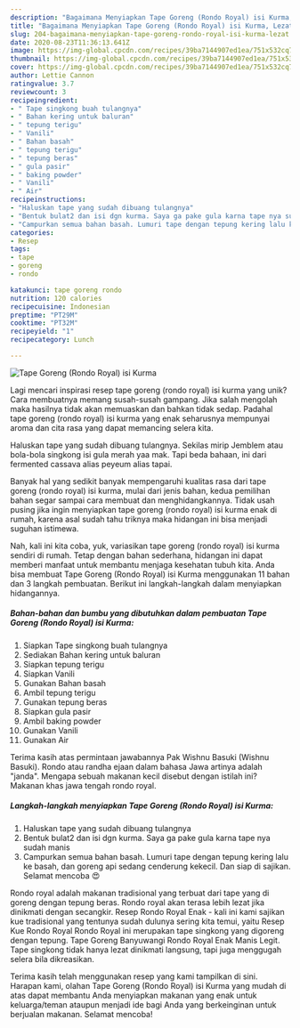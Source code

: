 ```yaml
---
description: "Bagaimana Menyiapkan Tape Goreng (Rondo Royal) isi Kurma, Lezat"
title: "Bagaimana Menyiapkan Tape Goreng (Rondo Royal) isi Kurma, Lezat"
slug: 204-bagaimana-menyiapkan-tape-goreng-rondo-royal-isi-kurma-lezat
date: 2020-08-23T11:36:13.641Z
image: https://img-global.cpcdn.com/recipes/39ba7144907ed1ea/751x532cq70/tape-goreng-rondo-royal-isi-kurma-foto-resep-utama.jpg
thumbnail: https://img-global.cpcdn.com/recipes/39ba7144907ed1ea/751x532cq70/tape-goreng-rondo-royal-isi-kurma-foto-resep-utama.jpg
cover: https://img-global.cpcdn.com/recipes/39ba7144907ed1ea/751x532cq70/tape-goreng-rondo-royal-isi-kurma-foto-resep-utama.jpg
author: Lettie Cannon
ratingvalue: 3.7
reviewcount: 3
recipeingredient:
- " Tape singkong buah tulangnya"
- " Bahan kering untuk baluran"
- " tepung terigu"
- " Vanili"
- " Bahan basah"
- " tepung terigu"
- " tepung beras"
- " gula pasir"
- " baking powder"
- " Vanili"
- " Air"
recipeinstructions:
- "Haluskan tape yang sudah dibuang tulangnya"
- "Bentuk bulat2 dan isi dgn kurma. Saya ga pake gula karna tape nya sudah manis"
- "Campurkan semua bahan basah. Lumuri tape dengan tepung kering lalu ke basah, dan goreng api sedang cenderung kekecil. Dan siap di sajikan. Selamat mencoba 😍"
categories:
- Resep
tags:
- tape
- goreng
- rondo

katakunci: tape goreng rondo 
nutrition: 120 calories
recipecuisine: Indonesian
preptime: "PT29M"
cooktime: "PT32M"
recipeyield: "1"
recipecategory: Lunch

---
```



![Tape Goreng (Rondo Royal) isi Kurma](https://img-global.cpcdn.com/recipes/39ba7144907ed1ea/751x532cq70/tape-goreng-rondo-royal-isi-kurma-foto-resep-utama.jpg)

Lagi mencari inspirasi resep tape goreng (rondo royal) isi kurma yang unik? Cara membuatnya memang susah-susah gampang. Jika salah mengolah maka hasilnya tidak akan memuaskan dan bahkan tidak sedap. Padahal tape goreng (rondo royal) isi kurma yang enak seharusnya mempunyai aroma dan cita rasa yang dapat memancing selera kita.

Haluskan tape yang sudah dibuang tulangnya. Sekilas mirip Jemblem atau bola-bola singkong isi gula merah yaa mak. Tapi beda bahaan, ini dari fermented cassava alias peyeum alias tapai.

Banyak hal yang sedikit banyak mempengaruhi kualitas rasa dari tape goreng (rondo royal) isi kurma, mulai dari jenis bahan, kedua pemilihan bahan segar sampai cara membuat dan menghidangkannya. Tidak usah pusing jika ingin menyiapkan tape goreng (rondo royal) isi kurma enak di rumah, karena asal sudah tahu triknya maka hidangan ini bisa menjadi suguhan istimewa.


Nah, kali ini kita coba, yuk, variasikan tape goreng (rondo royal) isi kurma sendiri di rumah. Tetap dengan bahan sederhana, hidangan ini dapat memberi manfaat untuk membantu menjaga kesehatan tubuh kita. Anda bisa membuat Tape Goreng (Rondo Royal) isi Kurma menggunakan 11 bahan dan 3 langkah pembuatan. Berikut ini langkah-langkah dalam menyiapkan hidangannya.

<!--inarticleads1-->

##### Bahan-bahan dan bumbu yang dibutuhkan dalam pembuatan Tape Goreng (Rondo Royal) isi Kurma:

1. Siapkan  Tape singkong buah tulangnya
1. Sediakan  Bahan kering untuk baluran
1. Siapkan  tepung terigu
1. Siapkan  Vanili
1. Gunakan  Bahan basah
1. Ambil  tepung terigu
1. Gunakan  tepung beras
1. Siapkan  gula pasir
1. Ambil  baking powder
1. Gunakan  Vanili
1. Gunakan  Air


Terima kasih atas permintaan jawabannya Pak Wishnu Basuki (Wishnu Basuki). Rondo atau randha ejaan dalam bahasa Jawa artinya adalah &#34;janda&#34;. Mengapa sebuah makanan kecil disebut dengan istilah ini? Makanan khas jawa tengah rondo royal. 

<!--inarticleads2-->

##### Langkah-langkah menyiapkan Tape Goreng (Rondo Royal) isi Kurma:

1. Haluskan tape yang sudah dibuang tulangnya
1. Bentuk bulat2 dan isi dgn kurma. Saya ga pake gula karna tape nya sudah manis
1. Campurkan semua bahan basah. Lumuri tape dengan tepung kering lalu ke basah, dan goreng api sedang cenderung kekecil. Dan siap di sajikan. Selamat mencoba 😍


Rondo royal adalah makanan tradisional yang terbuat dari tape yang di goreng dengan tepung beras. Rondo royal akan terasa lebih lezat jika dinikmati dengan secangkir. Resep Rondo Royal Enak - kali ini kami sajikan kue tradisional yang tentunya sudah dulunya sering kita temui, yaitu Resep Kue Rondo Royal Rondo Royal ini merupakan tape singkong yang digoreng dengan tepung. Tape Goreng Banyuwangi Rondo Royal Enak Manis Legit. Tape singkong tidak hanya lezat dinikmati langsung, tapi juga menggugah selera bila dikreasikan. 

Terima kasih telah menggunakan resep yang kami tampilkan di sini. Harapan kami, olahan Tape Goreng (Rondo Royal) isi Kurma yang mudah di atas dapat membantu Anda menyiapkan makanan yang enak untuk keluarga/teman ataupun menjadi ide bagi Anda yang berkeinginan untuk berjualan makanan. Selamat mencoba!
